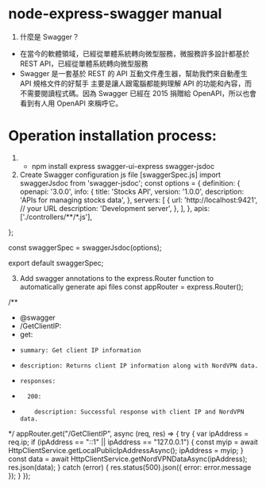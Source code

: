 # node-express-swagger manual
1. 什麼是 Swagger？
- 在當今的軟體領域，已經從單體系統轉向微型服務，微服務許多設計都基於 REST API，已經從單體系統轉向微型服務
- Swagger 是一套基於 REST 的 API 互動文件產生器，幫助我們來自動產生 API 規格文件的好幫手 主要是讓人跟電腦都能夠理解 API 的功能和內容，而不需要閱讀程式碼。因為 Swagger 已經在 2015 捐贈給 OpenAPI，所以也會看到有人用 OpenAPI 來稱呼它。

# Operation installation process:
1. - npm install express swagger-ui-express swagger-jsdoc
2. Create Swagger configuration js file [swaggerSpec.js]
import swaggerJsdoc from 'swagger-jsdoc';
const options = {
  definition: {
    openapi: '3.0.0',
    info: {
      title: 'Stocks API',
      version: '1.0.0',
      description: 'APIs for managing stocks data',
    },
    servers: [
      {
        url: 'http://localhost:9421', // your URL
        description: 'Development server',
      },
    ],
  },
  apis: ['./controllers/**/*.js'],

};

const swaggerSpec = swaggerJsdoc(options);

export default swaggerSpec;

3. Add swagger annotations to the express.Router function to automatically generate api files
const appRouter = express.Router();

/**
 * @swagger
 * /GetClientIP:
 *   get:
 *     summary: Get client IP information
 *     description: Returns client IP information along with NordVPN data.
 *     responses:
 *       200:
 *         description: Successful response with client IP and NordVPN data.
 */
appRouter.get("/GetClientIP", async (req, res) => {
  try {
    var ipAddress = req.ip;
    if (ipAddress == "::1" || ipAddress == "127.0.0.1") {
      const myip = await HttpClientService.getLocalPublicIpAddressAsync();
      ipAddress = myip;
    }
    const data = await HttpClientService.getNordVPNDataAsync(ipAddress);
    res.json(data);
  } catch (error) {
    res.status(500).json({ error: error.message });
  }
});







